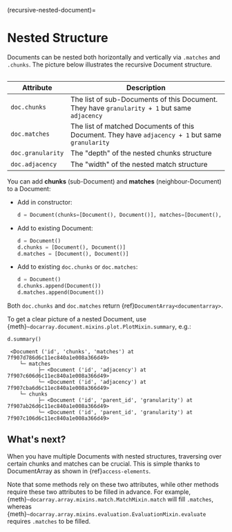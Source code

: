 (recursive-nested-document)=
# Nested Structure

Documents can be nested both horizontally and vertically via `.matches` and `.chunks`. The picture below illustrates the recursive Document structure. 

```{figure} images/nested-structure.svg
```

| Attribute         | Description                                                                                      |
|-------------------|--------------------------------------------------------------------------------------------------|
| `doc.chunks`      | The list of sub-Documents of this Document. They have `granularity + 1` but same `adjacency`     |
| `doc.matches`     | The list of matched Documents of this Document. They have `adjacency + 1` but same `granularity` |
| `doc.granularity` | The "depth" of the nested chunks structure                                                       |
| `doc.adjacency`   | The "width" of the nested match structure                                                        |

You can add **chunks** (sub-Document) and **matches** (neighbour-Document) to a Document:

- Add in constructor:

  ```python
  d = Document(chunks=[Document(), Document()], matches=[Document(), Document()])
  ```

- Add to existing Document:

  ```python
  d = Document()
  d.chunks = [Document(), Document()]
  d.matches = [Document(), Document()]
  ```

- Add to existing `doc.chunks` or `doc.matches`:

  ```python
  d = Document()
  d.chunks.append(Document())
  d.matches.append(Document())
  ```

Both `doc.chunks` and `doc.matches` return {ref}`DocumentArray<documentarray>`.

To get a clear picture of a nested Document, use {meth}`~docarray.document.mixins.plot.PlotMixin.summary`, e.g.:

```python
d.summary()
```

```text
 <Document ('id', 'chunks', 'matches') at 7f907d786d6c11ec840a1e008a366d49>
    └─ matches
          ├─ <Document ('id', 'adjacency') at 7f907c606d6c11ec840a1e008a366d49>
          └─ <Document ('id', 'adjacency') at 7f907cba6d6c11ec840a1e008a366d49>
    └─ chunks
          ├─ <Document ('id', 'parent_id', 'granularity') at 7f907ab26d6c11ec840a1e008a366d49>
          └─ <Document ('id', 'parent_id', 'granularity') at 7f907c106d6c11ec840a1e008a366d49>
```

## What's next?

When you have multiple Documents with nested structures, traversing over certain chunks and matches can be crucial. This is simple thanks to DocumentArray as shown in {ref}`access-elements`.

Note that some methods rely on these two attributes, while other methods require these two attributes to be filled in advance. For example, {meth}`~docarray.array.mixins.match.MatchMixin.match` will fill `.matches`, whereas {meth}`~docarray.array.mixins.evaluation.EvaluationMixin.evaluate` requires `.matches` to be filled.

